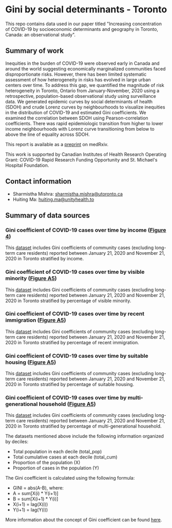 # Gini by social determinants - Toronto
This repo contains data used in our paper titled "Increasing concentration of COVID-19 by socioeconomic determinants and geography in Toronto, Canada: an observational study".

## Summary of work
Inequities in the burden of COVID-19 were observed early in Canada and around the world suggesting economically marginalized communities faced disproportionate risks.  However, there has been limited systematic assessment of how heterogeneity in risks has evolved in large urban centers over time. To address this gap, we quantified the magnitude of risk heterogeneity in Toronto, Ontario from January-November, 2020 using a retrospective, population-based observational study using surveillance data. We generated epidemic curves by social determinants of health (SDOH) and crude Lorenz curves by neighbourhoods to visualize inequities in the distribution of COVID-19 and estimated Gini coefficients. We examined the correlation between SDOH using Pearson-correlation coefficients. There was rapid epidemiologic transition from higher to lower income neighbourhoods with Lorenz curve transitioning from below to above the line of equality across SDOH. 

This report is available as a [preprint](https://www.medrxiv.org/content/10.1101/2021.04.01.21254585v1) on medRxiv.

This work is supported by Canadian Institutes of Health Research Operating Grant: COVID-19 Rapid Research Funding Opportunity and St. Michael's Hospital Foundation.

## Contact information
* Sharmistha Mishra: [sharmistha.mishra@utoronto.ca](mailto:sharmistha.mishra@utoronto.ca)
* Huiting Ma: [huiting.ma@unityhealth.to](mailto:huiting.ma@unityhealth.to)

## Summary of data sources
### Gini coefficient of COVID-19 cases over time by income ([Figure 4](https://github.com/mishra-lab/cihr-multiprovince-covid-project/blob/main/publications/Gini%20by%20social%20determinant%20-%20Toronto/fig4.png))
This [dataset](https://github.com/mishra-lab/cihr-multiprovince-covid-project/blob/main/publications/Gini%20by%20social%20determinant%20-%20Toronto/d_after_tax_income_PPE_decile.zip) includes Gini coefficients of community cases (excluding long-term care residents) reported between January 21, 2020 and November 21, 2020 in Toronto stratified by income. 

### Gini coefficient of COVID-19 cases over time by visible minority ([Figure A5](https://github.com/mishra-lab/cihr-multiprovince-covid-project/blob/main/publications/Gini%20by%20social%20determinant%20-%20Toronto/figA5.png))
This [dataset](https://github.com/mishra-lab/cihr-multiprovince-covid-project/blob/main/publications/Gini%20by%20social%20determinant%20-%20Toronto/d_visible_minority_decile.zip) includes Gini coefficients of community cases (excluding long-term care residents) reported between January 21, 2020 and November 21, 2020 in Toronto stratified by percentage of visible minority. 

### Gini coefficient of COVID-19 cases over time by recent immigration ([Figure A5](https://github.com/mishra-lab/cihr-multiprovince-covid-project/blob/main/publications/Gini%20by%20social%20determinant%20-%20Toronto/figA5.png))
This [dataset](https://github.com/mishra-lab/cihr-multiprovince-covid-project/blob/main/publications/Gini%20by%20social%20determinant%20-%20Toronto/d_recent_immigrantion_decile.zip) includes Gini coefficients of community cases (excluding long-term care residents) reported between January 21, 2020 and November 21, 2020 in Toronto stratified by percentage of recent immigration. 

### Gini coefficient of COVID-19 cases over time by suitable housing ([Figure A5](https://github.com/mishra-lab/cihr-multiprovince-covid-project/blob/main/publications/Gini%20by%20social%20determinant%20-%20Toronto/figA5.png))
This [dataset](https://github.com/mishra-lab/cihr-multiprovince-covid-project/blob/main/publications/Gini%20by%20social%20determinant%20-%20Toronto/d_suitable_house_decile.zip) includes Gini coefficients of community cases (excluding long-term care residents) reported between January 21, 2020 and November 21, 2020 in Toronto stratified by percentage of suitable housing. 

### Gini coefficient of COVID-19 cases over time by multi-generational household ([Figure A5](https://github.com/mishra-lab/cihr-multiprovince-covid-project/blob/main/publications/Gini%20by%20social%20determinant%20-%20Toronto/figA5.png))
This [dataset](https://github.com/mishra-lab/cihr-multiprovince-covid-project/blob/main/publications/Gini%20by%20social%20determinant%20-%20Toronto/d_multi_generation_decile.zip) includes Gini coefficients of community cases (excluding long-term care residents) reported between January 21, 2020 and November 21, 2020 in Toronto stratified by percentage of multi-generational household. 

The datasets mentioned above include the following information organized by deciles:
* Total population in each decile (total_pop)
* Total cumulative cases at each decile (total_cum)
* Proportion of the population (X)
* Proportion of cases in the population (Y)

The Gini coefficient is calculated using the following formula:
* GINI = abs(A-B), where:
* A = sum[X(i) * Y(i+1)]
* B = sum[X(i+1) * Y(i)]
* X(i+1) = lag(X(i))
* Y(i+1) = lag(Y(i))

More information about the concept of Gini coefficient can be found [here](http://mchp-appserv.cpe.umanitoba.ca/viewConcept.php?conceptID=1053).


